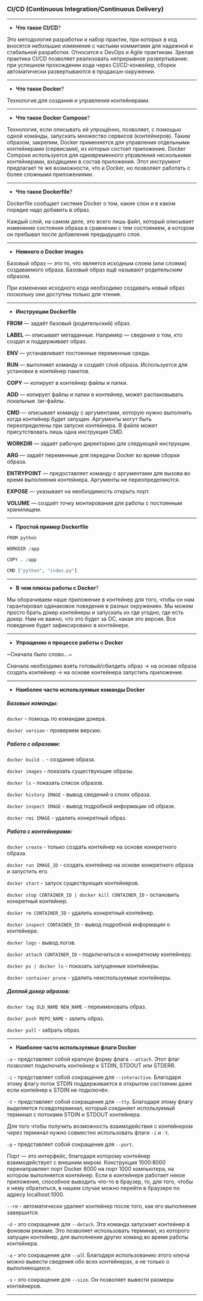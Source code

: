 ### CI/CD (Continuous Integration/Continuous Delivery)

***

* **Что такое CI/CD**?

Это методология разработки и набор практик, при которых в код вносятся небольшие изменения с частыми коммитами для надежной и стабильной разработки. Относится к DevOps и Agile практикам. Зрелая практика CI/CD позволяет реализовать непрерывное развертывание: при успешном прохождении кода через CI/CD-конвейер, сборки автоматически развертываются в продакшн-окружении.

***

* **Что такое Docker**?

Технология для создания и управления контейнерами.


***

* **Что такое Docker Compose**?

Технология, если описывать её упрощённо, позволяет, с помощью одной команды, запускать множество сервисов (контейнеров). Таким образом, закрепим, Docker применяется для управления отдельными контейнерами (сервисами), из которых состоит приложение. Docker Compose используется для одновременного управления несколькими контейнерами, входящими в состав приложения. Этот инструмент предлагает те же возможности, что и Docker, но позволяет работать с более сложными приложениями.

***

* **Что такое Dockerfile**?

Dockerfile сообщает системе Docker о том, какие слои и в каком порядке надо добавить в образ.

Каждый слой, на самом деле, это всего лишь файл, который описывает изменение состояния образа в сравнении с тем состоянием, в котором он пребывал после добавления предыдущего слоя. 

***

* **Немного о Docker images**

Базовый образ — это то, что является исходным слоем (или слоями) создаваемого образа. Базовый образ ещё называют родительским образом.

При изменении исходного кода необходимо создавать новый образ поскольку они доступны только для чтения.

***

* **Инструкции Dockerfile**

**FROM** — задаёт базовый (родительский) образ.

**LABEL** — описывает метаданные. Например — сведения о том, кто создал и поддерживает образ.

**ENV** — устанавливает постоянные переменные среды.

**RUN** — выполняет команду и создаёт слой образа. Используется для установки в контейнер пакетов.

**COPY** — копирует в контейнер файлы и папки.

**ADD** — копирует файлы и папки в контейнер, может распаковывать локальные .tar-файлы.

**CMD** — описывает команду с аргументами, которую нужно выполнить когда контейнер будет запущен. Аргументы могут быть переопределены при запуске контейнера. В файле может присутствовать лишь одна инструкция CMD.

**WORKDIR** — задаёт рабочую директорию для следующей инструкции.

**ARG** — задаёт переменные для передачи Docker во время сборки образа.

**ENTRYPOINT** — предоставляет команду с аргументами для вызова во время выполнения контейнера. Аргументы не переопределяются.

**EXPOSE** — указывает на необходимость открыть порт.

**VOLUME** — создаёт точку монтирования для работы с постоянным хранилищем.

***

* **Простой пример Dockerfile**

```python
FROM python

WORKDIR /app

COPY . /app

CMD ["python", "index.py"]
```

***

* **В чем плюсы работы с Docker**?

Мы оборачиваем наше приложение в контейнер для того, чтобы он нам гарантировал одинаковое поведение в разных окружениях. Мы можем просто брать докер контейнеры и запускать их где угодно, где есть докер. Нам не важно, что это будет за ОС, какая это версия. Все поведение будет зафиксировано в контейнере.

***

* **Упрощенно о процессе работы с Docker**

~Сначала было слово...~ 

Сначала необходимо взять готовый/сбилдить образ -> на основе образа создать контейнер -> на основе контейнера запустить приложение.

***

* **Наиболее часто используемые команды Docker**

##### Базовые команды:

`docker` - помощь по командам докера.

`docker version` - проверяем версию.

##### Работа с образами:

`docker build .` - создание образа.

`docker images` - показать существующие образы.

`docker ls` - показать список образов.

`docker history IMAGE` - вывод сведений о слоях образа.

`docker inspect IMAGE` - вывод подробной информации об образе.

`docker rmi IMAGE` - удалить конкретный образ.

##### Работа с контейнерами:

`docker create` - только создать контейнер на основе конкретного образа.

`docker run IMAGE_ID` - создать контейнер на основе конкретного образа и запустить его. 

`docker start` - запуск существующих контейнеров.

`docker stop CONTAINER_ID | docker kill CONTAINER_ID` - остановить конкретный контейнер.

`docker rm CONTAINER_ID` - удалить конкретный контейнер.

`docker inspect CONTAINER_ID` - вывод подробной информации о контейнере.

`docker logs` - вывод логов.

`docker attach CONTAINER_ID` - подключиться к конкретному контейнеру.

`docker ps | docker ls` - показать запущенные контейнеры.

`docker container prune` - удалить неиспользуемые контейнеры.

##### Деплой докер образов:

`docker tag OLD_NAME NEW_NAME` - переименовать образ.

`docker push REPO_NAME` - залить образ.

`docker pull` - забрать образ.

***

* **Наиболее часто используемые флаги Docker**

`-a` - представляет собой краткую форму флага `--attach`. Этот флаг позволяет подключить контейнер к STDIN, STDOUT или STDERR.

`-i` - представляет собой сокращение для `--interactive`. Благодаря этому флагу поток STDIN поддерживается в открытом состоянии даже если контейнер к STDIN не подключён.

`-t` - представляет собой сокращение для `--tty`. Благодаря этому флагу выделяется псевдотерминал, который соединяет используемый терминал с потоками STDIN и STDOUT контейнера.

Для того чтобы получить возможность взаимодействия с контейнером через терминал нужно совместно использовать флаги `-i` и `-t`.

`-p` - представляет собой сокращение для `--port`. 

Порт — это интерфейс, благодаря которому контейнер взаимодействует с внешним миром. Конструкция 1000:8000 перенаправляет порт Docker 8000 на порт 1000 компьютера, на котором выполняется контейнер. Если в контейнере работает некое приложение, способное выводить что-то в браузер, то, для того, чтобы к нему обратиться, в нашем случае можно перейти в браузере по адресу localhost:1000.

`--rm` - автоматически удаляет контейнер после того, как его выполнение завершится.

`-d` - это сокращение для `--detach`. Эта команда запускает контейнер в фоновом режиме. Это позволяет использовать терминал, из которого запущен контейнер, для выполнения других команд во время работы контейнера.

`-a` - это сокращение для `--al`l. Благодаря использованию этого ключа можно вывести сведения обо всех контейнерах, а не только о выполняющихся.

`-s` - это сокращение для `--size`. Он позволяет вывести размеры контейнеров.

***

